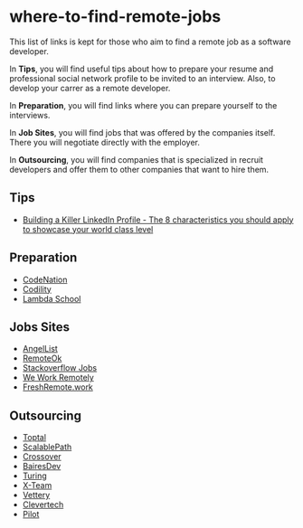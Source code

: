 # where-to-find-remote-jobs
This list of links is kept for those who aim to find a remote job as a software developer.

In **Tips**, you will find useful tips about how to prepare your resume and professional social network profile to be invited to an interview. Also, to develop your carrer as a remote developer.

In **Preparation**, you will find links where you can prepare yourself to the interviews. 

In **Job Sites**, you will find jobs that was offered by the companies itself. There you will negotiate directly with the employer. 

In **Outsourcing**, you will find companies that is specialized in recruit developers and offer them to other companies that want to hire them.

## Tips ##

* [Building a Killer LinkedIn Profile - The 8 characteristics you should apply to showcase your world class level](https://linkedin.com/pulse/building-killer-linkedin-profile-8-characteristics-you-ingrid-adam/)

## Preparation
* [CodeNation](https://codenation.dev/)
* [Codility](https://codility.com/)
* [Lambda School](https://lambdaschool.com/)

## Jobs Sites
* [AngelList](http://angel.co)
* [RemoteOk](http://remoteok.io)
* [Stackoverflow Jobs](https://stackoverflow.com/jobs)
* [We Work Remotely](https://weworkremotely.com)
* [FreshRemote.work](https://freshremote.work/)

## Outsourcing
* [Toptal](https://toptal.com/)
* [ScalablePath](http://scalablepath.com)
* [Crossover](http://crossover.com)
* [BairesDev](https://bairesdev.com)
* [Turing](https://turing.com)
* [X-Team ](https://x-team.com)
* [Vettery](https://vettery.com)
* [Clevertech](https://clevertech.biz/careers)
* [Pilot](https://pilot.co/)

